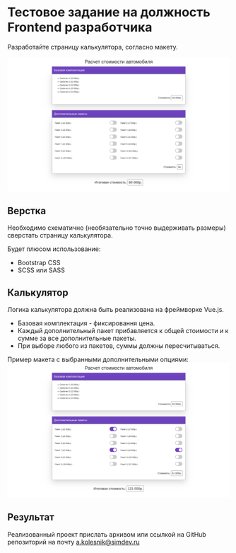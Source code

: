 # Тестовое задание на должность Frontend разработчика

Разработайте страницу калькулятора, согласно макету.

![макет](maket.png)

## Верстка
Необходимо схематично (необязательно точно выдерживать размеры) сверстать страницу калькулятора.

Будет плюсом использование:
- Bootstrap CSS
- SCSS или SASS

## Калькулятор
Логика калькулятора должна быть реализована на фреймворке Vue.js.
- Базовая комплектация - фиксировання цена.
- Каждый дополнительный пакет прибавляется к общей стоимости и к сумме за все дополнительные пакеты.
- При выборе любого из пакетов, суммы должны пересчитываться.

Пример макета с выбранными дополнительными опциями:
![макет](maket-example.png)

## Результат
Реализованный проект прислать архивом или ссылкой на GitHub репозиторий на почту [a.kolesnik@simdev.ru](mailto:a.kolesnik@simdev.ru)
